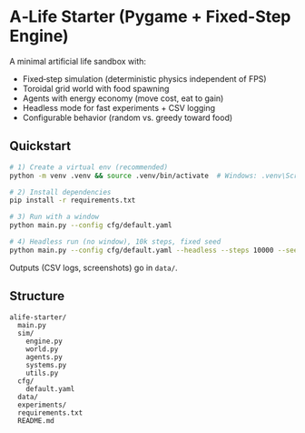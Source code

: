# A‑Life Starter (Pygame + Fixed-Step Engine)

A minimal artificial life sandbox with:
- Fixed‑step simulation (deterministic physics independent of FPS)
- Toroidal grid world with food spawning
- Agents with energy economy (move cost, eat to gain)
- Headless mode for fast experiments + CSV logging
- Configurable behavior (random vs. greedy toward food)

## Quickstart

```bash
# 1) Create a virtual env (recommended)
python -m venv .venv && source .venv/bin/activate  # Windows: .venv\Scripts\activate

# 2) Install dependencies
pip install -r requirements.txt

# 3) Run with a window
python main.py --config cfg/default.yaml

# 4) Headless run (no window), 10k steps, fixed seed
python main.py --config cfg/default.yaml --headless --steps 10000 --seed 42
```

Outputs (CSV logs, screenshots) go in `data/`.

## Structure
```
alife-starter/
  main.py
  sim/
    engine.py
    world.py
    agents.py
    systems.py
    utils.py
  cfg/
    default.yaml
  data/
  experiments/
  requirements.txt
  README.md
```
